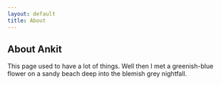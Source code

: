 ```yaml
---
layout: default
title: About
---
```


<h2>About Ankit</h2>

This page used to have a lot of things. Well then I met a greenish-blue flower on a sandy beach deep into the blemish grey nightfall.